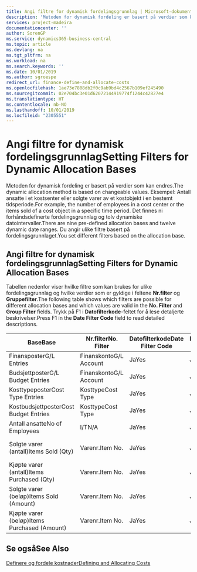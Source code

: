```yaml
---
title: Angi filtre for dynamisk fordelingsgrunnlag | Microsoft-dokumentasjon
description: 'Metoden for dynamisk fordeling er basert på verdier som kan endres. Eksempel: Antall ansatte i et kostsenter eller solgte varer av et kostobjekt i en bestemt tidsperiode. Det finnes ni forhåndsdefinerte fordelingsgrunnlag og tolv dynamiske datointervaller. Du angir ulike filtre basert på fordelingsgrunnlaget.'
services: project-madeira
documentationcenter: ''
author: SorenGP
ms.service: dynamics365-business-central
ms.topic: article
ms.devlang: na
ms.tgt_pltfrm: na
ms.workload: na
ms.search.keywords: ''
ms.date: 10/01/2019
ms.author: sgroespe
redirect_url: finance-define-and-allocate-costs
ms.openlocfilehash: 1ae73e7808db2f0c9ab9bd4c2567b109ef245490
ms.sourcegitcommit: 02e704bc3e01d62072144919774f1244c42827e4
ms.translationtype: HT
ms.contentlocale: nb-NO
ms.lasthandoff: 10/01/2019
ms.locfileid: "2305551"
---
```

# <a name="setting-filters-for-dynamic-allocation-bases"></a><span data-ttu-id="ca87f-106">Angi filtre for dynamisk fordelingsgrunnlag</span><span class="sxs-lookup"><span data-stu-id="ca87f-106">Setting Filters for Dynamic Allocation Bases</span></span>
<span data-ttu-id="ca87f-107">Metoden for dynamisk fordeling er basert på verdier som kan endres.</span><span class="sxs-lookup"><span data-stu-id="ca87f-107">The dynamic allocation method is based on changeable values.</span></span> <span data-ttu-id="ca87f-108">Eksempel: Antall ansatte i et kostsenter eller solgte varer av et kostobjekt i en bestemt tidsperiode.</span><span class="sxs-lookup"><span data-stu-id="ca87f-108">For example, the number of employees in a cost center or the items sold of a cost object in a specific time period.</span></span> <span data-ttu-id="ca87f-109">Det finnes ni forhåndsdefinerte fordelingsgrunnlag og tolv dynamiske datointervaller.</span><span class="sxs-lookup"><span data-stu-id="ca87f-109">There are nine pre-defined allocation bases and twelve dynamic date ranges.</span></span> <span data-ttu-id="ca87f-110">Du angir ulike filtre basert på fordelingsgrunnlaget.</span><span class="sxs-lookup"><span data-stu-id="ca87f-110">You set different filters based on the allocation base.</span></span>  

## <a name="setting-filters-for-dynamic-allocation-bases"></a><span data-ttu-id="ca87f-111">Angi filtre for dynamisk fordelingsgrunnlag</span><span class="sxs-lookup"><span data-stu-id="ca87f-111">Setting Filters for Dynamic Allocation Bases</span></span>  
 <span data-ttu-id="ca87f-112">Tabellen nedenfor viser hvilke filtre som kan brukes for ulike fordelingsgrunnlag og hvilke verdier som er gyldige i feltene **Nr.filter** og **Gruppefilter**.</span><span class="sxs-lookup"><span data-stu-id="ca87f-112">The following table shows which filters are possible for different allocation bases and which values are valid in the **No. Filter** and **Group Filter** fields.</span></span> <span data-ttu-id="ca87f-113">Trykk på F1 i **Datofilterkode**-feltet for å lese detaljerte beskrivelser.</span><span class="sxs-lookup"><span data-stu-id="ca87f-113">Press F1 in the **Date Filter Code** field to read detailed descriptions.</span></span>  

|<span data-ttu-id="ca87f-114">**Base**</span><span class="sxs-lookup"><span data-stu-id="ca87f-114">**Base**</span></span>|<span data-ttu-id="ca87f-115">**Nr.filter**</span><span class="sxs-lookup"><span data-stu-id="ca87f-115">**No. Filter**</span></span>|<span data-ttu-id="ca87f-116">**Datofilterkode**</span><span class="sxs-lookup"><span data-stu-id="ca87f-116">**Date Filter Code**</span></span>|<span data-ttu-id="ca87f-117">**Kostsenterfilter**</span><span class="sxs-lookup"><span data-stu-id="ca87f-117">**Cost Center Filter**</span></span>|<span data-ttu-id="ca87f-118">**Kostobjektfilter**</span><span class="sxs-lookup"><span data-stu-id="ca87f-118">**Cost Object Filter**</span></span>|<span data-ttu-id="ca87f-119">**Gruppefilter**</span><span class="sxs-lookup"><span data-stu-id="ca87f-119">**Group Filter**</span></span>|  
|--------------|----------------------------------------|----------------------------------------------|------------------------------------------------|------------------------------------------------|------------------------------------------|  
|<span data-ttu-id="ca87f-120">Finansposter</span><span class="sxs-lookup"><span data-stu-id="ca87f-120">G/L Entries</span></span>|<span data-ttu-id="ca87f-121">Finanskonto</span><span class="sxs-lookup"><span data-stu-id="ca87f-121">G/L Account</span></span>|<span data-ttu-id="ca87f-122">Ja</span><span class="sxs-lookup"><span data-stu-id="ca87f-122">Yes</span></span>|<span data-ttu-id="ca87f-123">Ja</span><span class="sxs-lookup"><span data-stu-id="ca87f-123">Yes</span></span>|<span data-ttu-id="ca87f-124">Ja</span><span class="sxs-lookup"><span data-stu-id="ca87f-124">Yes</span></span>|<span data-ttu-id="ca87f-125">I/T</span><span class="sxs-lookup"><span data-stu-id="ca87f-125">N/A</span></span>|  
|<span data-ttu-id="ca87f-126">Budsjettposter</span><span class="sxs-lookup"><span data-stu-id="ca87f-126">G/L Budget Entries</span></span>|<span data-ttu-id="ca87f-127">Finanskonto</span><span class="sxs-lookup"><span data-stu-id="ca87f-127">G/L Account</span></span>|<span data-ttu-id="ca87f-128">Ja</span><span class="sxs-lookup"><span data-stu-id="ca87f-128">Yes</span></span>|<span data-ttu-id="ca87f-129">Ja</span><span class="sxs-lookup"><span data-stu-id="ca87f-129">Yes</span></span>|<span data-ttu-id="ca87f-130">Ja</span><span class="sxs-lookup"><span data-stu-id="ca87f-130">Yes</span></span>|<span data-ttu-id="ca87f-131">Budsjettnavn</span><span class="sxs-lookup"><span data-stu-id="ca87f-131">G/L Budget Name</span></span>|  
|<span data-ttu-id="ca87f-132">Kosttypeposter</span><span class="sxs-lookup"><span data-stu-id="ca87f-132">Cost Type Entries</span></span>|<span data-ttu-id="ca87f-133">Kosttype</span><span class="sxs-lookup"><span data-stu-id="ca87f-133">Cost Type</span></span>|<span data-ttu-id="ca87f-134">Ja</span><span class="sxs-lookup"><span data-stu-id="ca87f-134">Yes</span></span>|<span data-ttu-id="ca87f-135">Ja</span><span class="sxs-lookup"><span data-stu-id="ca87f-135">Yes</span></span>|<span data-ttu-id="ca87f-136">Ja</span><span class="sxs-lookup"><span data-stu-id="ca87f-136">Yes</span></span>|<span data-ttu-id="ca87f-137">I/T</span><span class="sxs-lookup"><span data-stu-id="ca87f-137">N/A</span></span>|  
|<span data-ttu-id="ca87f-138">Kostbudsjettposter</span><span class="sxs-lookup"><span data-stu-id="ca87f-138">Cost Budget Entries</span></span>|<span data-ttu-id="ca87f-139">Kosttype</span><span class="sxs-lookup"><span data-stu-id="ca87f-139">Cost Type</span></span>|<span data-ttu-id="ca87f-140">Ja</span><span class="sxs-lookup"><span data-stu-id="ca87f-140">Yes</span></span>|<span data-ttu-id="ca87f-141">Ja</span><span class="sxs-lookup"><span data-stu-id="ca87f-141">Yes</span></span>|<span data-ttu-id="ca87f-142">Ja</span><span class="sxs-lookup"><span data-stu-id="ca87f-142">Yes</span></span>|<span data-ttu-id="ca87f-143">Budsjettnavn</span><span class="sxs-lookup"><span data-stu-id="ca87f-143">Budget Name</span></span>|  
|<span data-ttu-id="ca87f-144">Antall ansatte</span><span class="sxs-lookup"><span data-stu-id="ca87f-144">No of Employees</span></span>|<span data-ttu-id="ca87f-145">I/T</span><span class="sxs-lookup"><span data-stu-id="ca87f-145">N/A</span></span>|<span data-ttu-id="ca87f-146">Ja</span><span class="sxs-lookup"><span data-stu-id="ca87f-146">Yes</span></span>|<span data-ttu-id="ca87f-147">Ja</span><span class="sxs-lookup"><span data-stu-id="ca87f-147">Yes</span></span>|<span data-ttu-id="ca87f-148">Ja</span><span class="sxs-lookup"><span data-stu-id="ca87f-148">Yes</span></span>|<span data-ttu-id="ca87f-149">I/T</span><span class="sxs-lookup"><span data-stu-id="ca87f-149">N/A</span></span>|  
|<span data-ttu-id="ca87f-150">Solgte varer (antall)</span><span class="sxs-lookup"><span data-stu-id="ca87f-150">Items Sold (Qty)</span></span>|<span data-ttu-id="ca87f-151">Varenr.</span><span class="sxs-lookup"><span data-stu-id="ca87f-151">Item No.</span></span>|<span data-ttu-id="ca87f-152">Ja</span><span class="sxs-lookup"><span data-stu-id="ca87f-152">Yes</span></span>|<span data-ttu-id="ca87f-153">Ja</span><span class="sxs-lookup"><span data-stu-id="ca87f-153">Yes</span></span>|<span data-ttu-id="ca87f-154">Ja</span><span class="sxs-lookup"><span data-stu-id="ca87f-154">Yes</span></span>|<span data-ttu-id="ca87f-155">Bokføringsgruppe - lager</span><span class="sxs-lookup"><span data-stu-id="ca87f-155">Inventory Posting Group</span></span>|  
|<span data-ttu-id="ca87f-156">Kjøpte varer (antall)</span><span class="sxs-lookup"><span data-stu-id="ca87f-156">Items Purchased (Qty)</span></span>|<span data-ttu-id="ca87f-157">Varenr.</span><span class="sxs-lookup"><span data-stu-id="ca87f-157">Item No.</span></span>|<span data-ttu-id="ca87f-158">Ja</span><span class="sxs-lookup"><span data-stu-id="ca87f-158">Yes</span></span>|<span data-ttu-id="ca87f-159">Ja</span><span class="sxs-lookup"><span data-stu-id="ca87f-159">Yes</span></span>|<span data-ttu-id="ca87f-160">Ja</span><span class="sxs-lookup"><span data-stu-id="ca87f-160">Yes</span></span>|<span data-ttu-id="ca87f-161">Bokføringsgruppe - lager</span><span class="sxs-lookup"><span data-stu-id="ca87f-161">Inventory Posting Group</span></span>|  
|<span data-ttu-id="ca87f-162">Solgte varer (beløp)</span><span class="sxs-lookup"><span data-stu-id="ca87f-162">Items Sold (Amount)</span></span>|<span data-ttu-id="ca87f-163">Varenr.</span><span class="sxs-lookup"><span data-stu-id="ca87f-163">Item No.</span></span>|<span data-ttu-id="ca87f-164">Ja</span><span class="sxs-lookup"><span data-stu-id="ca87f-164">Yes</span></span>|<span data-ttu-id="ca87f-165">Ja</span><span class="sxs-lookup"><span data-stu-id="ca87f-165">Yes</span></span>|<span data-ttu-id="ca87f-166">Ja</span><span class="sxs-lookup"><span data-stu-id="ca87f-166">Yes</span></span>|<span data-ttu-id="ca87f-167">Bokføringsgruppe - lager</span><span class="sxs-lookup"><span data-stu-id="ca87f-167">Inventory Posting Group</span></span>|  
|<span data-ttu-id="ca87f-168">Kjøpte varer (beløp)</span><span class="sxs-lookup"><span data-stu-id="ca87f-168">Items Purchased (Amount)</span></span>|<span data-ttu-id="ca87f-169">Varenr.</span><span class="sxs-lookup"><span data-stu-id="ca87f-169">Item No.</span></span>|<span data-ttu-id="ca87f-170">Ja</span><span class="sxs-lookup"><span data-stu-id="ca87f-170">Yes</span></span>|<span data-ttu-id="ca87f-171">Ja</span><span class="sxs-lookup"><span data-stu-id="ca87f-171">Yes</span></span>|<span data-ttu-id="ca87f-172">Ja</span><span class="sxs-lookup"><span data-stu-id="ca87f-172">Yes</span></span>|<span data-ttu-id="ca87f-173">Bokføringsgruppe - lager</span><span class="sxs-lookup"><span data-stu-id="ca87f-173">Inventory Posting Group</span></span>|  

## <a name="see-also"></a><span data-ttu-id="ca87f-174">Se også</span><span class="sxs-lookup"><span data-stu-id="ca87f-174">See Also</span></span>  
[<span data-ttu-id="ca87f-175">Definere og fordele kostnader</span><span class="sxs-lookup"><span data-stu-id="ca87f-175">Defining and Allocating Costs</span></span>](finance-define-and-allocate-costs.md)

